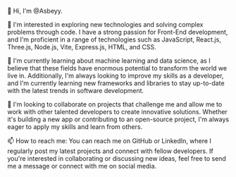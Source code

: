 👋 Hi, I'm @Asbeyy.

👀 I'm interested in exploring new technologies and solving complex problems through code. I have a strong passion for Front-End development, and I'm proficient in a range of technologies such as JavaScript, React.js, Three.js, Node.js, Vite, Express.js, HTML, and CSS.

🌱 I'm currently learning about machine learning and data science, as I believe that these fields have enormous potential to transform the world we live in. Additionally, I'm always looking to improve my skills as a developer, and I'm currently learning new frameworks and libraries to stay up-to-date with the latest trends in software development.

💞️ I'm looking to collaborate on projects that challenge me and allow me to work with other talented developers to create innovative solutions. Whether it's building a new app or contributing to an open-source project, I'm always eager to apply my skills and learn from others.

📫 How to reach me: You can reach me on GitHub or LinkedIn, where I regularly post my latest projects and connect with fellow developers. If you're interested in collaborating or discussing new ideas, feel free to send me a message or connect with me on social media.

<!---
Asbeyy/Asbeyy is a ✨ special ✨ repository because its `README.md` (this file) appears on your GitHub profile.
You can click the Preview link to take a look at your changes.
--->
